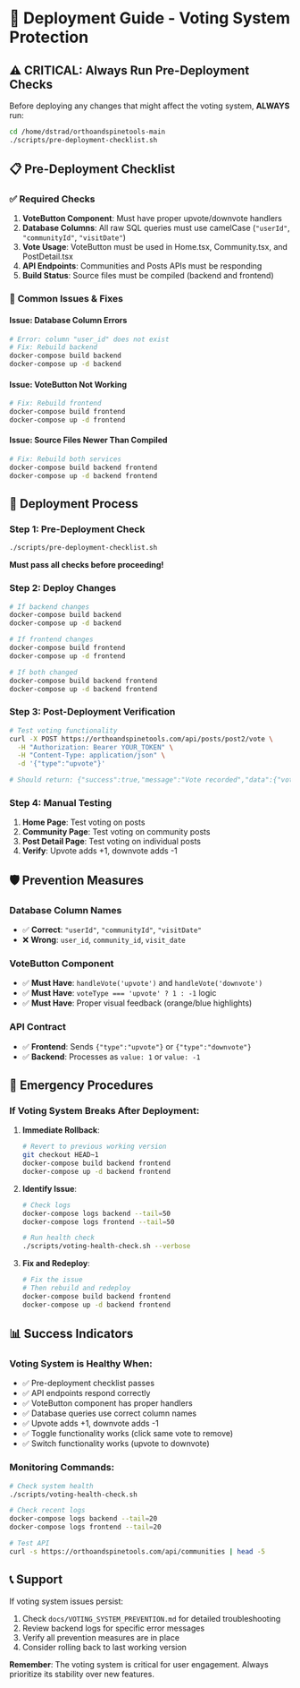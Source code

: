 # 🚀 **Deployment Guide - Voting System Protection**

## ⚠️ **CRITICAL: Always Run Pre-Deployment Checks**

Before deploying any changes that might affect the voting system, **ALWAYS** run:

```bash
cd /home/dstrad/orthoandspinetools-main
./scripts/pre-deployment-checklist.sh
```

## 📋 **Pre-Deployment Checklist**

### ✅ **Required Checks**
1. **VoteButton Component**: Must have proper upvote/downvote handlers
2. **Database Columns**: All raw SQL queries must use camelCase (`"userId"`, `"communityId"`, `"visitDate"`)
3. **Vote Usage**: VoteButton must be used in Home.tsx, Community.tsx, and PostDetail.tsx
4. **API Endpoints**: Communities and Posts APIs must be responding
5. **Build Status**: Source files must be compiled (backend and frontend)

### 🚨 **Common Issues & Fixes**

#### **Issue: Database Column Errors**
```bash
# Error: column "user_id" does not exist
# Fix: Rebuild backend
docker-compose build backend
docker-compose up -d backend
```

#### **Issue: VoteButton Not Working**
```bash
# Fix: Rebuild frontend
docker-compose build frontend
docker-compose up -d frontend
```

#### **Issue: Source Files Newer Than Compiled**
```bash
# Fix: Rebuild both services
docker-compose build backend frontend
docker-compose up -d backend frontend
```

## 🔄 **Deployment Process**

### **Step 1: Pre-Deployment Check**
```bash
./scripts/pre-deployment-checklist.sh
```
**Must pass all checks before proceeding!**

### **Step 2: Deploy Changes**
```bash
# If backend changes
docker-compose build backend
docker-compose up -d backend

# If frontend changes  
docker-compose build frontend
docker-compose up -d frontend

# If both changed
docker-compose build backend frontend
docker-compose up -d backend frontend
```

### **Step 3: Post-Deployment Verification**
```bash
# Test voting functionality
curl -X POST https://orthoandspinetools.com/api/posts/post2/vote \
  -H "Authorization: Bearer YOUR_TOKEN" \
  -H "Content-Type: application/json" \
  -d '{"type":"upvote"}'

# Should return: {"success":true,"message":"Vote recorded","data":{"voteType":"upvote"}}
```

### **Step 4: Manual Testing**
1. **Home Page**: Test voting on posts
2. **Community Page**: Test voting on community posts  
3. **Post Detail Page**: Test voting on individual posts
4. **Verify**: Upvote adds +1, downvote adds -1

## 🛡️ **Prevention Measures**

### **Database Column Names**
- ✅ **Correct**: `"userId"`, `"communityId"`, `"visitDate"`
- ❌ **Wrong**: `user_id`, `community_id`, `visit_date`

### **VoteButton Component**
- ✅ **Must Have**: `handleVote('upvote')` and `handleVote('downvote')`
- ✅ **Must Have**: `voteType === 'upvote' ? 1 : -1` logic
- ✅ **Must Have**: Proper visual feedback (orange/blue highlights)

### **API Contract**
- ✅ **Frontend**: Sends `{"type":"upvote"}` or `{"type":"downvote"}`
- ✅ **Backend**: Processes as `value: 1` or `value: -1`

## 🚨 **Emergency Procedures**

### **If Voting System Breaks After Deployment:**

1. **Immediate Rollback**:
   ```bash
   # Revert to previous working version
   git checkout HEAD~1
   docker-compose build backend frontend
   docker-compose up -d backend frontend
   ```

2. **Identify Issue**:
   ```bash
   # Check logs
   docker-compose logs backend --tail=50
   docker-compose logs frontend --tail=50
   
   # Run health check
   ./scripts/voting-health-check.sh --verbose
   ```

3. **Fix and Redeploy**:
   ```bash
   # Fix the issue
   # Then rebuild and redeploy
   docker-compose build backend frontend
   docker-compose up -d backend frontend
   ```

## 📊 **Success Indicators**

### **Voting System is Healthy When:**
- ✅ Pre-deployment checklist passes
- ✅ API endpoints respond correctly
- ✅ VoteButton component has proper handlers
- ✅ Database queries use correct column names
- ✅ Upvote adds +1, downvote adds -1
- ✅ Toggle functionality works (click same vote to remove)
- ✅ Switch functionality works (upvote to downvote)

### **Monitoring Commands:**
```bash
# Check system health
./scripts/voting-health-check.sh

# Check recent logs
docker-compose logs backend --tail=20
docker-compose logs frontend --tail=20

# Test API
curl -s https://orthoandspinetools.com/api/communities | head -5
```

## 📞 **Support**

If voting system issues persist:
1. Check `docs/VOTING_SYSTEM_PREVENTION.md` for detailed troubleshooting
2. Review backend logs for specific error messages
3. Verify all prevention measures are in place
4. Consider rolling back to last working version

**Remember**: The voting system is critical for user engagement. Always prioritize its stability over new features.